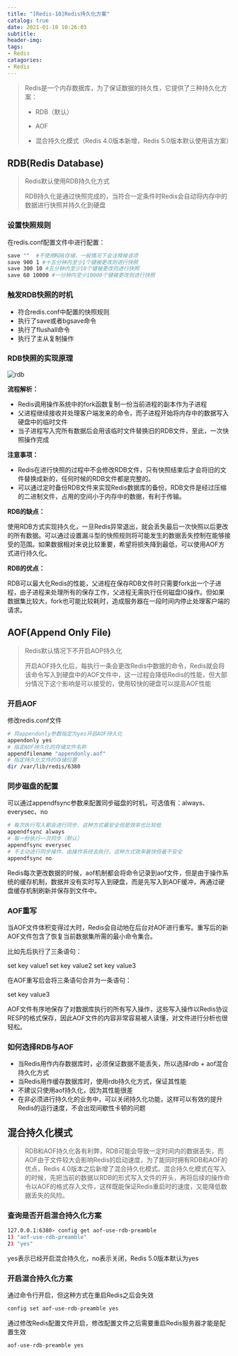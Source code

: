 ```yaml
---
title: "[Redis-10]Redis持久化方案"
catalog: true
date: 2021-01-10 10:26:03
subtitle:
header-img:
tags:
- Redis
catagories:
- Redis
---
```


> Redis是一个内存数据库，为了保证数据的持久性，它提供了三种持久化方案：
>
> - RDB（默认）
>
> - AOF
>
> - 混合持久化模式（Redis 4.0版本新增，Redis 5.0版本默认使用该方案）

## RDB(Redis Database)

> Redis默认使用RDB持久化方式
>
> RDB持久化是通过快照完成的，当符合一定条件时Redis会自动将内存中的数据进行快照并持久化到硬盘

### 设置快照规则

在redis.conf配置文件中进行配置：

```bash
save ""  #不使用RDB存储，一般情况下会注释掉该项
save 900 1 #十五分钟内至少1个键被更改则进行快照
save 300 10 #五分钟内至少10个键被更改则进行快照
save 60 10000 #一分钟内至少10000个键被更改则进行快照
```

### 触发RDB快照的时机

- 符合redis.conf中配置的快照规则
- 执行了save或者bgsave命令
- 执行了flushall命令
- 执行了主从复制操作

### RDB快照的实现原理

![rdb](rdb.png)

**流程解析：**

- Redis调用操作系统中的fork函数复制一份当前进程的副本作为子进程
- 父进程继续接收并处理客户端发来的命令，而子进程开始将内存中的数据写入硬盘中的临时文件
- 当子进程写入完所有数据后会用该临时文件替换旧的RDB文件，至此，一次快照操作完成

**注意事项：**

- Redis在进行快照的过程中不会修改RDB文件，只有快照结束后才会将旧的文件替换成新的，任何时候的RDB文件都是完整的。
- 可以通过定时备份RDB文件来实现Redis数据库的备份，RDB文件是经过压缩的二进制文件，占用的空间小于内存中的数据，有利于传输。

**RDB的缺点：**

使用RDB方式实现持久化，一旦Redis异常退出，就会丢失最后一次快照以后更改的所有数据。可以通过设置漏斗型的快照规则将可能发生的数据丢失控制在能够接受的范围。如果数据相对来说比较重要，希望将损失降到最低，可以使用AOF方式进行持久化。

**RDB的优点：**

RDB可以最大化Redis的性能，父进程在保存RDB文件时只需要fork出一个子进程，由子进程来处理所有的保存工作，父进程无需执行任何磁盘IO操作。但如果数据集比较大，fork也可能比较耗时，造成服务器在一段时间内停止处理客户端的请求。

## AOF(Append Only File)

> Redis默认情况下不开启AOP持久化
>
> 开启AOF持久化后，每执行一条会更改Redis中数据的命令，Redis就会将该命令写入到硬盘中的AOF文件中，这一过程会降低Redis的性能，但大部分情况下这个影响是可以接受的，使用较快的硬盘可以提高AOF性能

### 开启AOF

修改redis.conf文件

```bash
# 将appendonly参数指定为yes开启AOF持久化
appendonly yes
# 指定AOF持久化的存储文件名称
appendfilename "appendonly.aof"
# 指定持久化文件的存储位置
dir /var/lib/redis/6380
```

### 同步磁盘的配置

可以通过appendfsync参数来配置同步磁盘的时机，可选值有：always、everysec、no

```bash
# 每次执行写入都会进行同步，这种方式最安全但是效率也比较低
appendfsync always
# 每一秒执行一次同步（默认）
appendfsync everysec
# 不主动进行同步操作，由操作系统去执行，这种方式效率最快但最不安全
appendfsync no
```

Redis每次更改数据的时候，aof机制都会将命令记录到aof文件，但是由于操作系统的缓存机制，数据并没有实时写入到硬盘，而是先写入到AOF缓冲，再通过硬盘缓存机制刷新并保存到文件中。

### AOF重写

当AOF文件体积变得过大时，Redis会自动地在后台对AOF进行重写。重写后的新AOF文件包含了恢复当前数据集所需的最小命令集合。

比如先后执行了三条语句：

set key value1
	   set key value2
       set key value3

在AOF重写后会将三条语句合并为一条语句：

set key value3

AOF文件有序地保存了对数据库执行的所有写入操作，这些写入操作以Redis协议RESP的格式保存，因此AOF文件的内容非常容易被人读懂，对文件进行分析也很轻松。

### 如何选择RDB与AOF

- 当Redis用作内存数据库时，必须保证数据不能丢失，所以选择rdb + aof混合持久化方式
- 当Redis用作缓存数据库时，使用rdb持久化方式，保证其性能
- 不建议只使用aof持久化，因为其性能很差
- 在非必须进行持久化的业务中，可以关闭持久化功能，这样可以有效的提升Redis的运行速度，不会出现间歇性卡顿的问题

## 混合持久化模式

> RDB和AOF持久化各有利弊，RDB可能会导致一定时间内的数据丢失，而AOF由于文件较大会影响Redis的启动速度，为了能同时拥有RDB和AOF的优点，Redis 4.0版本之后新增了混合持久化模式。混合持久化模式在写入的时候，先把当前的数据以RDB的形式写入文件的开头，再将后续的操作命令以AOF的格式存入文件，这样既能保证Redis重启时的速度，又能降低数据丢失的风险。

### 查询是否开启混合持久化方案

```bash
127.0.0.1:6380> config get aof-use-rdb-preamble
1) "aof-use-rdb-preamble"
2) "yes"
```

yes表示已经开启混合持久化，no表示关闭，Redis 5.0版本默认为yes

### 开启混合持久化方案

通过命令行开启，但这种方式在重启Redis之后会失效

```bash
config set aof-use-rdb-preamble yes
```

通过修改Redis配置文件开启，修改配置文件之后需要重启Redis服务器才能是配置生效

```bash
aof-use-rdb-preamble yes
```

